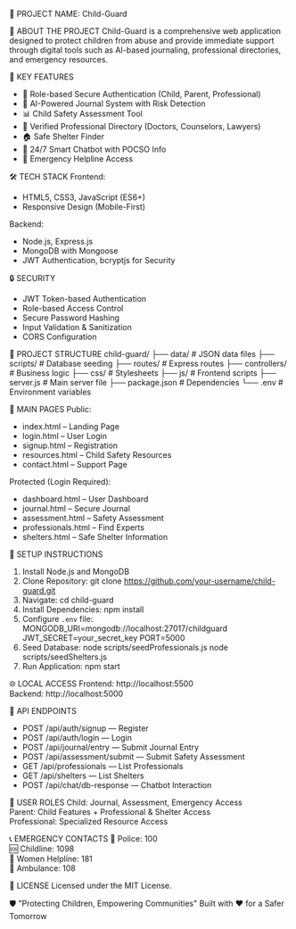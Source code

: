 📖 PROJECT NAME: Child-Guard

🧩 ABOUT THE PROJECT
Child-Guard is a comprehensive web application designed to protect children from abuse and provide immediate support through digital tools such as AI-based journaling, professional directories, and emergency resources.

🌟 KEY FEATURES
- 🔐 Role-based Secure Authentication (Child, Parent, Professional)
- 📝 AI-Powered Journal System with Risk Detection
- 📊 Child Safety Assessment Tool
- 👥 Verified Professional Directory (Doctors, Counselors, Lawyers)
- 🏠 Safe Shelter Finder
- 🤖 24/7 Smart Chatbot with POCSO Info
- 🚨 Emergency Helpline Access

🛠️ TECH STACK
Frontend:
- HTML5, CSS3, JavaScript (ES6+)
- Responsive Design (Mobile-First)

Backend:
- Node.js, Express.js
- MongoDB with Mongoose
- JWT Authentication, bcryptjs for Security

🔒 SECURITY
- JWT Token-based Authentication
- Role-based Access Control
- Secure Password Hashing
- Input Validation & Sanitization
- CORS Configuration

📁 PROJECT STRUCTURE
child-guard/
├── data/                # JSON data files
├── scripts/             # Database seeding
├── routes/              # Express routes
├── controllers/         # Business logic
├── css/                 # Stylesheets
├── js/                  # Frontend scripts
├── server.js            # Main server file
├── package.json         # Dependencies
└── .env                 # Environment variables

🎯 MAIN PAGES
Public:
- index.html – Landing Page
- login.html – User Login
- signup.html – Registration
- resources.html – Child Safety Resources
- contact.html – Support Page

Protected (Login Required):
- dashboard.html – User Dashboard
- journal.html – Secure Journal
- assessment.html – Safety Assessment
- professionals.html – Find Experts
- shelters.html – Safe Shelter Information

🚀 SETUP INSTRUCTIONS
1. Install Node.js and MongoDB
2. Clone Repository:
   git clone https://github.com/your-username/child-guard.git
3. Navigate:
   cd child-guard
4. Install Dependencies:
   npm install
5. Configure `.env` file:
   MONGODB_URI=mongodb://localhost:27017/childguard
   JWT_SECRET=your_secret_key
   PORT=5000
6. Seed Database:
   node scripts/seedProfessionals.js
   node scripts/seedShelters.js
7. Run Application:
   npm start

🌐 LOCAL ACCESS
Frontend: http://localhost:5500  
Backend:  http://localhost:5000

🔧 API ENDPOINTS
- POST /api/auth/signup — Register
- POST /api/auth/login — Login
- POST /api/journal/entry — Submit Journal Entry
- POST /api/assessment/submit — Submit Safety Assessment
- GET /api/professionals — List Professionals
- GET /api/shelters — List Shelters
- POST /api/chat/db-response — Chatbot Interaction

👥 USER ROLES
Child: Journal, Assessment, Emergency Access  
Parent: Child Features + Professional & Shelter Access  
Professional: Specialized Resource Access

📞 EMERGENCY CONTACTS
🚨 Police: 100  
🆘 Childline: 1098  
👩 Women Helpline: 181  
🏥 Ambulance: 108  

📄 LICENSE
Licensed under the MIT License.

🛡️ "Protecting Children, Empowering Communities"
Built with ❤️ for a Safer Tomorrow
